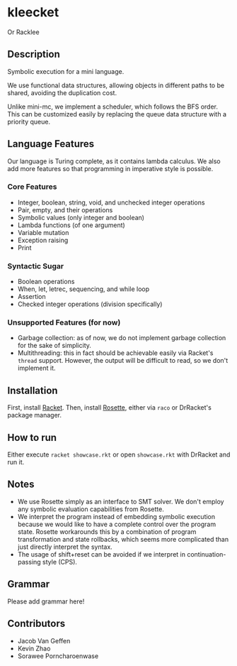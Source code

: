 # kleecket

Or Racklee

## Description

Symbolic execution for a mini language.

We use functional data structures, allowing objects in different paths to be shared,
avoiding the duplication cost. 

Unlike mini-mc, we implement a scheduler, which follows the BFS order. 
This can be customized easily by replacing the queue data structure with
a priority queue. 

## Language Features

Our language is Turing complete, as it contains lambda calculus. We also add more
features so that programming in imperative style is possible.

### Core Features

- Integer, boolean, string, void, and unchecked integer operations
- Pair, empty, and their operations
- Symbolic values (only integer and boolean)
- Lambda functions (of one argument)
- Variable mutation
- Exception raising
- Print

### Syntactic Sugar

- Boolean operations
- When, let, letrec, sequencing, and while loop
- Assertion
- Checked integer operations (division specifically)

### Unsupported Features (for now)

- Garbage collection: as of now, we do not implement garbage collection 
  for the sake of simplicity.
- Multithreading: this in fact should be achievable easily via 
  Racket's `thread` support. However, the output will be difficult to read, so 
  we don't implement it.

## Installation

First, install [Racket](http://racket-lang.org). Then, install 
[Rosette](https://docs.racket-lang.org/rosette-guide/index.html), either via 
`raco` or DrRacket's package manager. 

## How to run

Either execute `racket showcase.rkt` or open `showcase.rkt` with DrRacket and run it.

## Notes

- We use Rosette simply as an interface to SMT solver. We don't employ any 
  symbolic evaluation capabilities from Rosette.
- We interpret the program instead of embedding symbolic execution because
  we would like to have a complete control over the program state.
  Rosette workarounds this by a combination of program transformation and
  state rollbacks, which seems more complicated than just directly interpret
  the syntax.
- The usage of shift+reset can be avoided if we interpret in 
  continuation-passing style (CPS).

## Grammar

Please add grammar here!

## Contributors

- Jacob Van Geffen
- Kevin Zhao
- Sorawee Porncharoenwase
